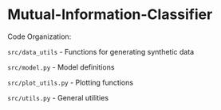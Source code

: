 # Mutual-Information-Classifier

Code Organization:

`src/data_utils` - Functions for generating synthetic data

`src/model.py` - Model definitions

`src/plot_utils.py` - Plotting functions

`src/utils.py` - General utilities